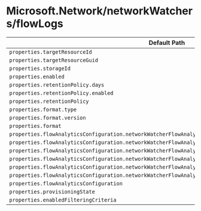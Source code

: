 # Microsoft.Network/networkWatchers/flowLogs

| Default Path | Alias |
|---|---|
| `properties.targetResourceId` | `Microsoft.Network/networkWatchers/flowLogs/targetResourceId` |
| `properties.targetResourceGuid` | `Microsoft.Network/networkWatchers/flowLogs/targetResourceGuid` |
| `properties.storageId` | `Microsoft.Network/networkWatchers/flowLogs/storageId` |
| `properties.enabled` | `Microsoft.Network/networkWatchers/flowLogs/enabled` |
| `properties.retentionPolicy.days` | `Microsoft.Network/networkWatchers/flowLogs/retentionPolicy.days` |
| `properties.retentionPolicy.enabled` | `Microsoft.Network/networkWatchers/flowLogs/retentionPolicy.enabled` |
| `properties.retentionPolicy` | `Microsoft.Network/networkWatchers/flowLogs/retentionPolicy` |
| `properties.format.type` | `Microsoft.Network/networkWatchers/flowLogs/format.type` |
| `properties.format.version` | `Microsoft.Network/networkWatchers/flowLogs/format.version` |
| `properties.format` | `Microsoft.Network/networkWatchers/flowLogs/format` |
| `properties.flowAnalyticsConfiguration.networkWatcherFlowAnalyticsConfiguration.enabled` | `Microsoft.Network/networkWatchers/flowLogs/flowAnalyticsConfiguration.networkWatcherFlowAnalyticsConfiguration.enabled` |
| `properties.flowAnalyticsConfiguration.networkWatcherFlowAnalyticsConfiguration.workspaceId` | `Microsoft.Network/networkWatchers/flowLogs/flowAnalyticsConfiguration.networkWatcherFlowAnalyticsConfiguration.workspaceId` |
| `properties.flowAnalyticsConfiguration.networkWatcherFlowAnalyticsConfiguration.workspaceRegion` | `Microsoft.Network/networkWatchers/flowLogs/flowAnalyticsConfiguration.networkWatcherFlowAnalyticsConfiguration.workspaceRegion` |
| `properties.flowAnalyticsConfiguration.networkWatcherFlowAnalyticsConfiguration.workspaceResourceId` | `Microsoft.Network/networkWatchers/flowLogs/flowAnalyticsConfiguration.networkWatcherFlowAnalyticsConfiguration.workspaceResourceId` |
| `properties.flowAnalyticsConfiguration.networkWatcherFlowAnalyticsConfiguration.trafficAnalyticsInterval` | `Microsoft.Network/networkWatchers/flowLogs/flowAnalyticsConfiguration.networkWatcherFlowAnalyticsConfiguration.trafficAnalyticsInterval` |
| `properties.flowAnalyticsConfiguration.networkWatcherFlowAnalyticsConfiguration` | `Microsoft.Network/networkWatchers/flowLogs/flowAnalyticsConfiguration.networkWatcherFlowAnalyticsConfiguration` |
| `properties.flowAnalyticsConfiguration` | `Microsoft.Network/networkWatchers/flowLogs/flowAnalyticsConfiguration` |
| `properties.provisioningState` | `Microsoft.Network/networkWatchers/flowLogs/provisioningState` |
| `properties.enabledFilteringCriteria` | `Microsoft.Network/networkWatchers/flowLogs/enabledFilteringCriteria` |


